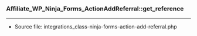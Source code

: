 ### Affiliate_WP_Ninja_Forms_ActionAddReferral::get_reference

----

- Source file: integrations_class-ninja-forms-action-add-referral.php